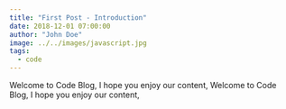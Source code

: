 ```yaml
---
title: "First Post - Introduction"
date: 2018-12-01 07:00:00
author: "John Doe"
image: ../../images/javascript.jpg
tags:
  - code
---
```


Welcome to Code Blog, I hope you enjoy our content, Welcome to Code Blog, I hope you enjoy our content,
